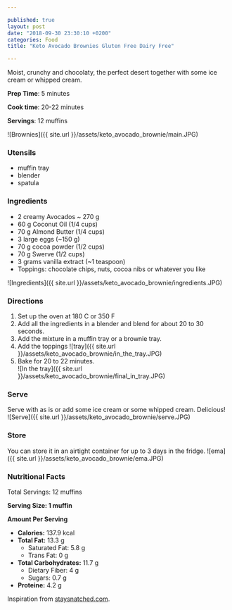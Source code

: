 ```yaml
---

published: true
layout: post
date: "2018-09-30 23:30:10 +0200"
categories: Food
title: "Keto Avocado Brownies Gluten Free Dairy Free"

---
```


Moist, crunchy and chocolaty, the perfect desert together with some ice cream or whipped cream.

**Prep Time**: 5 minutes

**Cook time**: 20-22 minutes 

**Servings**: 12 muffins

![Brownies]({{ site.url }}/assets/keto_avocado_brownie/main.JPG)

### Utensils
- muffin tray
- blender
- spatula

### Ingredients
- 2 creamy Avocados ~ 270 g  
- 60 g Coconut Oil (1/4 cups)
- 70 g Almond Butter (1/4 cups)
- 3 large eggs (~150 g)
- 70 g cocoa powder (1/2 cups)
- 70 g Swerve (1/2 cups)
- 3 grams vanilla extract (~1 teaspoon)
- Toppings: chocolate chips, nuts, cocoa nibs or whatever you like

![Ingredients]({{ site.url }}/assets/keto_avocado_brownie/ingredients.JPG)

### Directions
1. Set up the oven at 180 C or 350 F
2. Add all the ingredients in a blender and blend for about 20 to 30 seconds.
3. Add the mixture in a muffin tray or a brownie tray.
4. Add the toppings
![tray]({{ site.url }}/assets/keto_avocado_brownie/in_the_tray.JPG)
5. Bake for 20 to 22 minutes.  
![In the tray]({{ site.url }}/assets/keto_avocado_brownie/final_in_tray.JPG)

### Serve
Serve with as is or add some ice cream or some whipped cream. Delicious!
![Serve]({{ site.url }}/assets/keto_avocado_brownie/serve.JPG)

### Store
You can store it in an airtight container for up to 3 days in the fridge.
![ema]({{ site.url }}/assets/keto_avocado_brownie/ema.JPG)
### Nutritional Facts
Total Servings: 12 muffins

**Serving Size: 1 muffin**

**Amount Per Serving**

- **Calories:**  137.9 kcal
- **Total Fat:** 13.3 g
  - Saturated Fat: 5.8 g
  - Trans Fat: 0 g
- **Total Carbohydrates:** 11.7 g
  - Dietary Fiber: 4 g
  - Sugars: 0.7 g
- **Proteine:** 4.2 g


Inspiration from [staysnatched.com](https://www.staysnatched.com/flourless-keto-avocado-chocolate-brownies-dairy-free-paleo-gluten-free/).
